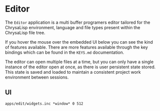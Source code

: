 # Editor

The `Editor` application is a multi buffer programers editor tailored for the
ChrysaLisp environment, language and file types present within the ChrysaLisp
file tree.

If you hover the mouse over the embedded UI below you can see the kind of
features available. There are more features available through the key bindings
which can be found in the `KEYS.md` documentation.

The editor can open multiple files at a time, but you can only have a single
instance of the editor open at once, as there is user persistent state stored.
This state is saved and loaded to maintain a consistent project work
environment between sessions.

## UI

```widget
apps/edit/widgets.inc *window* 0 512
```
